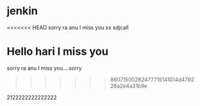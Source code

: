 # jenkin

<<<<<<< HEAD
sorry ra anu I miss you
xx  sdjcall

Hello hari I miss you
=======
sorry ra anu I miss you....sorry
>>>>>>> 86071500282477715141014d479226a2e4a31b9e

2122222222222222